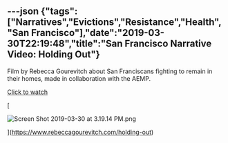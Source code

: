 ---json
{"tags":["Narratives","Evictions","Resistance","Health","San Francisco"],"date":"2019-03-30T22:19:48","title":"San Francisco Narrative Video: Holding Out"}
---

Film by Rebecca Gourevitch about San Franciscans fighting to remain in their homes, made in collaboration with the AEMP.

[Click to watch](https://www.rebeccagourevitch.com/holding-out)

[

![Screen Shot 2019-03-30 at 3.19.14 PM.png](/assets/uploads/Screen+Shot+2019-03-30+at+3.19.14+PM.png)

](https://www.rebeccagourevitch.com/holding-out)